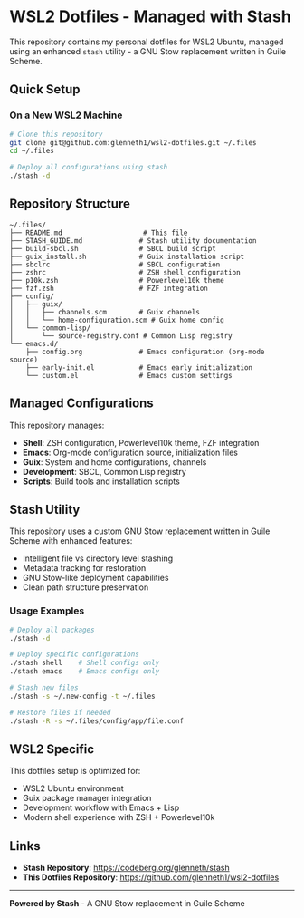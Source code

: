 # WSL2 Dotfiles - Managed with Stash

This repository contains my personal dotfiles for WSL2 Ubuntu, managed using an enhanced `stash` utility - a GNU Stow replacement written in Guile Scheme.

## Quick Setup

### On a New WSL2 Machine
```bash
# Clone this repository
git clone git@github.com:glenneth1/wsl2-dotfiles.git ~/.files
cd ~/.files

# Deploy all configurations using stash
./stash -d
```

## Repository Structure

```
~/.files/
├── README.md                    # This file
├── STASH_GUIDE.md              # Stash utility documentation
├── build-sbcl.sh               # SBCL build script
├── guix_install.sh             # Guix installation script
├── sbclrc                      # SBCL configuration
├── zshrc                       # ZSH shell configuration
├── p10k.zsh                    # Powerlevel10k theme
├── fzf.zsh                     # FZF integration
├── config/
│   ├── guix/
│   │   ├── channels.scm        # Guix channels
│   │   └── home-configuration.scm # Guix home config
│   └── common-lisp/
│       └── source-registry.conf # Common Lisp registry
└── emacs.d/
    ├── config.org              # Emacs configuration (org-mode source)
    ├── early-init.el           # Emacs early initialization
    └── custom.el               # Emacs custom settings
```

## Managed Configurations

This repository manages:
- **Shell**: ZSH configuration, Powerlevel10k theme, FZF integration
- **Emacs**: Org-mode configuration source, initialization files
- **Guix**: System and home configurations, channels
- **Development**: SBCL, Common Lisp registry
- **Scripts**: Build tools and installation scripts

## Stash Utility

This repository uses a custom GNU Stow replacement written in Guile Scheme with enhanced features:
- Intelligent file vs directory level stashing
- Metadata tracking for restoration
- GNU Stow-like deployment capabilities
- Clean path structure preservation

### Usage Examples
```bash
# Deploy all packages
./stash -d

# Deploy specific configurations
./stash shell    # Shell configs only
./stash emacs    # Emacs configs only

# Stash new files
./stash -s ~/.new-config -t ~/.files

# Restore files if needed
./stash -R -s ~/.files/config/app/file.conf
```

## WSL2 Specific

This dotfiles setup is optimized for:
- WSL2 Ubuntu environment
- Guix package manager integration
- Development workflow with Emacs + Lisp
- Modern shell experience with ZSH + Powerlevel10k

## Links

- **Stash Repository**: https://codeberg.org/glenneth/stash
- **This Dotfiles Repository**: https://github.com/glenneth1/wsl2-dotfiles

---

**Powered by Stash** - A GNU Stow replacement in Guile Scheme
